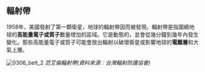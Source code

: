 ## 輻射帶

1958年，美國發射了第一顆衛星，地球的輻射帶因而被發現。輻射帶是指圍繞地球的**高能量電子或質子**數量增加的區域。它是動態的，並會從幾分鐘到幾年內發生變化。那些高能量電子或質子可能會放出輻射以破壞衛星或影響地球的**電離層**和大氣上層。

![0306_belt_2](./static/0306_belt_2.png)
*范艾倫輻射帶(資料來源︰台灣輻射防護協會)*
